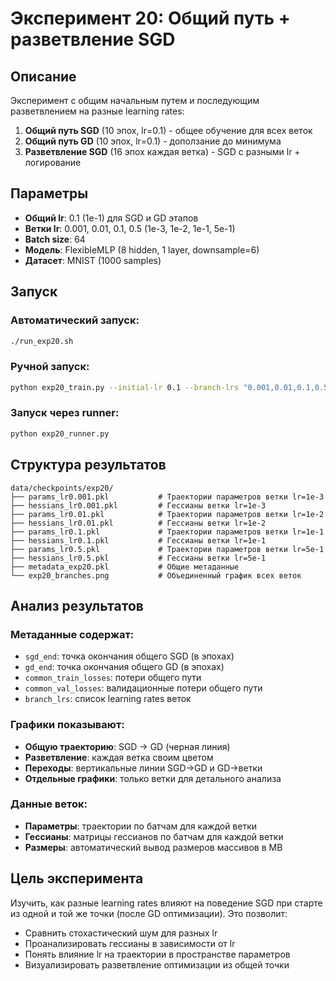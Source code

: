 # Эксперимент 20: Общий путь + разветвление SGD

## Описание
Эксперимент с общим начальным путем и последующим разветвлением на разные learning rates:

1. **Общий путь SGD** (10 эпох, lr=0.1) - общее обучение для всех веток
2. **Общий путь GD** (10 эпох, lr=0.1) - доползание до минимума
3. **Разветвление SGD** (16 эпох каждая ветка) - SGD с разными lr + логирование

## Параметры
- **Общий lr**: 0.1 (1e-1) для SGD и GD этапов
- **Ветки lr**: 0.001, 0.01, 0.1, 0.5 (1e-3, 1e-2, 1e-1, 5e-1)
- **Batch size**: 64
- **Модель**: FlexibleMLP (8 hidden, 1 layer, downsample=6)
- **Датасет**: MNIST (1000 samples)

## Запуск

### Автоматический запуск:
```bash
./run_exp20.sh
```

### Ручной запуск:
```bash
python exp20_train.py --initial-lr 0.1 --branch-lrs "0.001,0.01,0.1,0.5"
```

### Запуск через runner:
```bash
python exp20_runner.py
```

## Структура результатов

```
data/checkpoints/exp20/
├── params_lr0.001.pkl           # Траектории параметров ветки lr=1e-3
├── hessians_lr0.001.pkl         # Гессианы ветки lr=1e-3
├── params_lr0.01.pkl            # Траектории параметров ветки lr=1e-2
├── hessians_lr0.01.pkl          # Гессианы ветки lr=1e-2
├── params_lr0.1.pkl             # Траектории параметров ветки lr=1e-1
├── hessians_lr0.1.pkl           # Гессианы ветки lr=1e-1
├── params_lr0.5.pkl             # Траектории параметров ветки lr=5e-1
├── hessians_lr0.5.pkl           # Гессианы ветки lr=5e-1
├── metadata_exp20.pkl           # Общие метаданные
└── exp20_branches.png           # Объединенный график всех веток
```

## Анализ результатов

### Метаданные содержат:
- `sgd_end`: точка окончания общего SGD (в эпохах)
- `gd_end`: точка окончания общего GD (в эпохах)
- `common_train_losses`: потери общего пути
- `common_val_losses`: валидационные потери общего пути
- `branch_lrs`: список learning rates веток

### Графики показывают:
- **Общую траекторию**: SGD → GD (черная линия)
- **Разветвление**: каждая ветка своим цветом
- **Переходы**: вертикальные линии SGD→GD и GD→ветки
- **Отдельные графики**: только ветки для детального анализа

### Данные веток:
- **Параметры**: траектории по батчам для каждой ветки
- **Гессианы**: матрицы гессианов по батчам для каждой ветки
- **Размеры**: автоматический вывод размеров массивов в MB

## Цель эксперимента
Изучить, как разные learning rates влияют на поведение SGD при старте из одной и той же точки (после GD оптимизации). Это позволит:
- Сравнить стохастический шум для разных lr
- Проанализировать гессианы в зависимости от lr
- Понять влияние lr на траектории в пространстве параметров
- Визуализировать разветвление оптимизации из общей точки